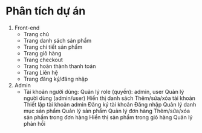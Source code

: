 # Phân tích dự án
1. Front-end
    - Trang chủ
    - Trang danh sách sản phẩm
    - Trang chi tiết sản phẩm
    - Trang giỏ hàng
    - Trang checkout
    - Trang hoàn thành thanh toán
    - Trang Liên hệ
    - Trang đăng ký/đăng nhập
2. Admin
    - Tài khoản người dùng:
        Quản lý role (quyền): admin, user
        Quản lý người dùng (admin/user)
            Hiển thị danh sách
            Thêm/sửa/xóa tài khoản
            Thiết lập tài khoản admin
        Đăng ký tài khoản
        Đăng nhập
        Quản lý danh mục sản phẩm
        Quản lý sản phẩm
        Quản lý đơn hàng
            Thêm/sửa/xóa sản phẩm trong đơn hàng
            Hiển thị sản phẩm trong giỏ hàng
        Quản lý phản hồi